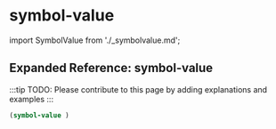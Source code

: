 # symbol-value

import SymbolValue from './_symbolvalue.md';

<SymbolValue />

## Expanded Reference: symbol-value

:::tip
TODO: Please contribute to this page by adding explanations and examples
:::

```lisp
(symbol-value )
```
